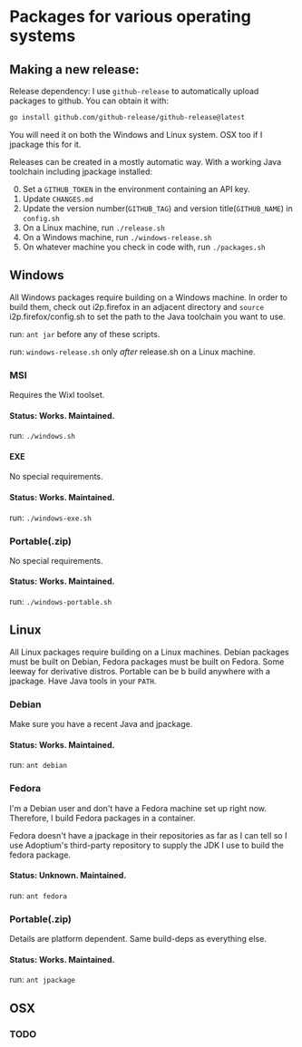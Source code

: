 Packages for various operating systems
======================================

Making a new release:
---------------------

Release dependency: I use `github-release` to automatically upload packages to github.
You can obtain it with:

```sh
go install github.com/github-release/github-release@latest
```

You will need it on both the Windows and Linux system. OSX too if I jpackage this
for it.

Releases can be created in a mostly automatic way. With a working Java toolchain
including jpackage installed:

0. Set a `GITHUB_TOKEN` in the environment containing an API key.
1. Update `CHANGES.md`
2. Update the version number(`GITHUB_TAG`) and version title(`GITHUB_NAME`) in `config.sh`
3. On a Linux machine, run `./release.sh`
4. On a Windows machine, run `./windows-release.sh`
5. On whatever machine you check in code with, run `./packages.sh`

Windows
-------

All Windows packages require building on a Windows machine. In order to build
them, check out i2p.firefox in an adjacent directory and `source` i2p.firefox/config.sh
to set the path to the Java toolchain you want to use.

run: `ant jar` before any of these scripts.

run: `windows-release.sh` only *after* release.sh on a Linux machine.

### MSI

Requires the Wixl toolset.

#### Status: Works. Maintained.

run: `./windows.sh`

#### EXE

No special requirements.

#### Status: Works. Maintained.

run: `./windows-exe.sh`

### Portable(.zip)

No special requirements.

#### Status: Works. Maintained.

run: `./windows-portable.sh`

Linux
-----

All Linux packages require building on a Linux machines. Debian packages must
be built on Debian, Fedora packages must be built on Fedora. Some leeway for
derivative distros. Portable can be b build anywhere with a jpackage. Have
Java tools in your `PATH`.

### Debian

Make sure you have a recent Java and jpackage.

#### Status: Works. Maintained.

run: `ant debian`

### Fedora

I'm a Debian user and don't have a Fedora machine set up right now.  Therefore,
I build Fedora packages in a container.

Fedora doesn't have a jpackage in their repositories as far as I can tell so I use
Adoptium's third-party repository to supply the JDK I use to build the fedora
package.

#### Status: Unknown. Maintained.

run: `ant fedora`

### Portable(.zip)

Details are platform dependent. Same build-deps as everything else.

#### Status: Works. Maintained.

run: `ant jpackage`

OSX
---

### TODO